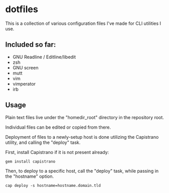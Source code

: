 dotfiles
========

This is a collection of various configuration files I've made for CLI utilities I use.

Included so far:
----------------

* GNU Readline / Editline/libedit
* zsh
* GNU screen
* mutt
* vim
* vimperator
* irb

Usage
-----
Plain text files live under the "homedir_root" directory in the repository
root.

Individual files can be edited or copied from there.

Deployment of files to a newly-setup host is done utilizing the Capistrano utility, and calling the "deploy" task.

First, install Capistrano if it is not present already:

    gem install capistrano

Then, to deploy to a specific host, call the "deploy" task, while passing in the "hostname" option.

    cap deploy -s hostname=hostname.domain.tld
